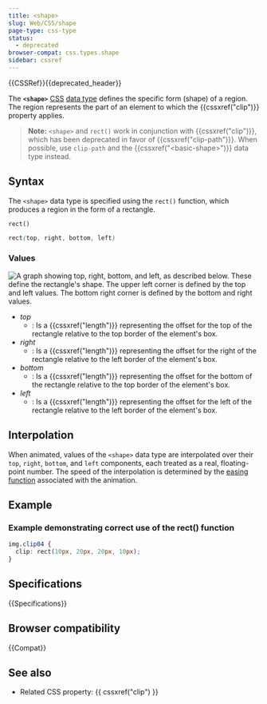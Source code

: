 ```yaml
---
title: <shape>
slug: Web/CSS/shape
page-type: css-type
status:
  - deprecated
browser-compat: css.types.shape
sidebar: cssref
---
```


{{CSSRef}}{{deprecated_header}}

The **`<shape>`** [CSS](/en-US/docs/Web/CSS) [data type](/en-US/docs/Web/CSS/CSS_Types) defines the specific form (shape) of a region. The region represents the part of an element to which the {{cssxref("clip")}} property applies.

> **Note:** `<shape>` and `rect()` work in conjunction with {{cssxref("clip")}}, which has been deprecated in favor of {{cssxref("clip-path")}}. When possible, use `clip-path` and the {{cssxref("&lt;basic-shape&gt;")}} data type instead.

## Syntax

The `<shape>` data type is specified using the `rect()` function, which produces a region in the form of a rectangle.

`rect()`

```css
rect(top, right, bottom, left)
```

### Values

![A graph showing top, right, bottom, and left, as described below. These define the rectangle's shape. The upper left corner is defined by the top and left values. The bottom right corner is defined by the bottom and right values.](rect.png)

- _top_
  - : Is a {{cssxref("length")}} representing the offset for the top of the rectangle relative to the top border of the element's box.
- _right_
  - : Is a {{cssxref("length")}} representing the offset for the right of the rectangle relative to the left border of the element's box.
- _bottom_
  - : Is a {{cssxref("length")}} representing the offset for the bottom of the rectangle relative to the top border of the element's box.
- _left_
  - : Is a {{cssxref("length")}} representing the offset for the left of the rectangle relative to the left border of the element's box.

## Interpolation

When animated, values of the `<shape>` data type are interpolated over their `top`, `right`, `bottom`, and `left` components, each treated as a real, floating-point number. The speed of the interpolation is determined by the [easing function](/en-US/docs/Web/CSS/easing-function) associated with the animation.

## Example

### Example demonstrating correct use of the rect() function

```css
img.clip04 {
  clip: rect(10px, 20px, 20px, 10px);
}
```

## Specifications

{{Specifications}}

## Browser compatibility

{{Compat}}

## See also

- Related CSS property: {{ cssxref("clip") }}
